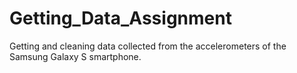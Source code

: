 # Getting_Data_Assignment
Getting and cleaning  data collected from the accelerometers of the Samsung Galaxy S smartphone.
